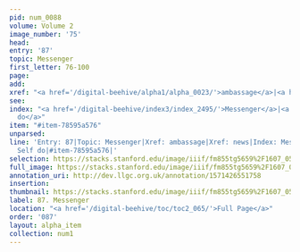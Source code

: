 ```yaml
---
pid: num_0088
volume: Volume 2
image_number: '75'
head: 
entry: '87'
topic: Messenger
first_letter: 76-100
page: 
add: 
xref: "<a href='/digital-beehive/alpha1/alpha_0023/'>ambassage</a>|<a href='/digital-beehive/alpha3/alpha_0639/'>news</a>"
see: 
index: "<a href='/digital-beehive/index3/index_2495/'>Messenger</a>|<a href='/digital-beehive/index4/index_3614/'>Self
  do</a>"
item: "#item-78595a576"
unparsed: 
line: 'Entry: 87|Topic: Messenger|Xref: ambassage|Xref: news|Index: Messenger|Index:
  Self do|#item-78595a576|'
selection: https://stacks.stanford.edu/image/iiif/fm855tg5659%2F1607_0542/295,3076,3038,489/full/0/default.jpg
full_image: https://stacks.stanford.edu/image/iiif/fm855tg5659%2F1607_0542/full/full/0/default.jpg
annotation_uri: http://dev.llgc.org.uk/annotation/1571426551758
insertion: 
thumbnail: https://stacks.stanford.edu/image/iiif/fm855tg5659%2F1607_0542/295,3076,600,180/250,/0/default.jpg
label: 87. Messenger
location: "<a href='/digital-beehive/toc/toc2_065/'>Full Page</a>"
order: '087'
layout: alpha_item
collection: num1
---
```

